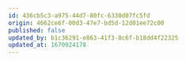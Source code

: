 ```yaml
---
id: 436cb5c3-a975-44d7-80fc-6330d07fc5fd
origin: 4662ce6f-00d3-47e7-bd5d-12d01ee72c00
published: false
updated_by: b1c36291-e863-41f3-8c6f-b18dd4f22325
updated_at: 1670924178
---
```

